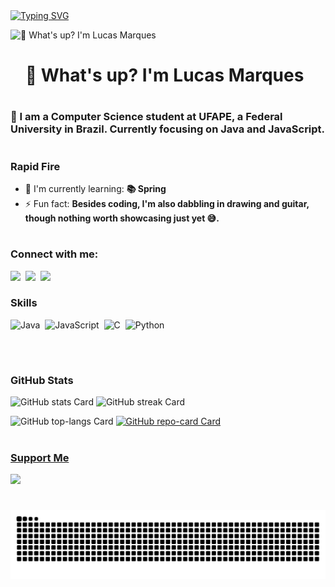 <div align="left">
  <a href="https://git.io/typing-svg">
    <img src="https://readme-typing-svg.demolab.com?font=Fira+Code&weight=500&pause=1000&color=9B0000&center=true&vCenter=true&width=435&lines=*%3A%EF%BD%A5%EF%BE%9F%E2%9C%A7+Hello+there+%CB%99%E1%B5%95%CB%99+%E2%9C%A7%EF%BD%A5%EF%BE%9F%3A*" alt="Typing SVG">
  </a>
</div>

![👋 What's up? I'm Lucas Marques](https://user-images.githubusercontent.com/74038190/212259366-1e33063f-1384-459b-9ea5-8ee5e25b63dc.jpg)

<div id="toc">
  <ul align="left" style="list-style: none">
    <summary>
      <h1>
        👋 What's up? I'm Lucas Marques
      </h1>
    </summary>
  </ul>
</div>

#

 **<h3 align="left">🚀 I am a Computer Science student at UFAPE, a Federal University in Brazil. Currently focusing on Java and JavaScript.</h3>**

#

**<h3 align="left">Rapid Fire</h3>**

- 🌱 I'm currently learning: **📚 Spring**
- ⚡ Fun fact: **Besides coding, I'm also dabbling in drawing and guitar, though nothing worth showcasing just yet 😅.**

#

<img align="right" alt="" height="190px" src="https://user-images.githubusercontent.com/74038190/225813708-98b745f2-7d22-48cf-9150-083f1b00d6c9.gif">

**<h3 align="left">Connect with me:</h3>** 
<p align="left"><a href="https://www.linkedin.com/in/marquesdiff/" target="_blank"><img src="https://img.shields.io/badge/LinkedIn-0077B5?style=flat&logo=linkedin&logoColor=white" height="28" style="margin-right: 4px"></a> <a href="https://www.instagram.com/marquesdiff/" target="_blank"><img src="https://img.shields.io/badge/Instagram-E4405F?style=flat&logo=instagram&logoColor=white" height="28" style="margin-right: 4px"></a> <a href="mailto:lucas.marquesv@ufape.edu.br" target="_blank"><img src="https://img.shields.io/badge/Gmail-D14836?style=flat&logo=gmail&logoColor=white" height="28" style="margin-right: 4px"></a></p>

 **<h3 align="left">Skills</h3>**

<div style="display: flex; flex-wrap: wrap; gap: 4px; justify-content: left;"><img src="https://cdn.jsdelivr.net/gh/devicons/devicon@latest/icons/java/java-original-wordmark.svg" height="48" alt="Java" style="margin-right: 4px"> <img src="https://cdn.simpleicons.org/javascript/F7DF1E" height="48" alt="JavaScript" style="margin-right: 4px"> <img src="https://skillicons.dev/icons?i=c" height="48" alt="C" style="margin-right: 4px"> <img src="https://cdn.jsdelivr.net/gh/devicons/devicon/icons/python/python-original.svg" height="48" alt="Python" style="margin-right: 4px"></div>

#

 **<h3 align="left">GitHub Stats</h3>**

<p align="left">
  <img width="48%" src="https://github-readme-stats.vercel.app/api?username=marquesdiff&theme=shadow_red&hide_title=false&hide_rank=false&show_icons=true&include_all_commits=false&count_private=true&line_height=23&title_color=ffffff&disable_animations=false&text_bold=false&show=&bg_color=35%2Cc00f00%2Caa8695%2Caf0f00&icon_color=ffffff&text_color=ffffff&border_radius=7" alt="GitHub stats Card" />
  <img width="48%" src="https://streak-stats.demolab.com/?user=marquesdiff&theme=shadow-red&hide_border=false&date_format=M+j%5B%2C+Y%5D&mode=daily&hide_total_contributions=false&hide_current_streak=false&hide_longest_streak=false&card_height=200&background=35%2Cc00f00%2Caa8695%2Caf0f00&ring=ffffff&stroke=ffffff&fire=ffffff&currStreakNum=ffffff&sideNums=ffffff&currStreakLabel=ffffff&sideLabels=ffffff&dates=ffffff&excludeDaysLabel=ffffff&border_radius=8" alt="GitHub streak Card" />
</p>

<p align="left">
  <img width="48%" src="https://github-readme-stats.vercel.app/api/top-langs?username=marquesdiff&theme=transparent&hide_title=false&layout=compact&langs_count=6&hide_progress=false&card_width=400&title_color=ffffff&bg_color=35%2Cc00f00%2Caa8695%2Caf0f00&text_color=ffffff&icon_color=ffffff&border_color=00000000&border_radius=9" alt="GitHub top-langs Card" />
  <a href="https://github.com/marquesdiff/Arvore-BST-em-Linguagem-C" target="_blank"><img width="48%" src="https://github-readme-stats.vercel.app/api/pin/?username=marquesdiff&repo=Arvore-BST-em-Linguagem-C&theme=ambient_gradient&cache_seconds=1800&border_radius=7&show_owner=true&bg_color=35%2Cd00f00%2Caa8695%2Caf0f00&hide_border=false&locale=pt-br&title_color=ffffff&text_color=ffffff&icon_color=ffffff&border_color=00000000" alt="GitHub repo-card Card" />
</p>

#

 **<h3 align="left">Support Me</h3>**

<p align="left"><a href="https://ko-fi.com/marquesdiff" target="_blank"><img src="https://img.shields.io/badge/Ko--fi-343B45?style=flat&logo=kofi&logoColor=Black" height="36" style="margin-right: 4px"></a></p>

#

<picture align="center">
  <source media="(prefers-color-scheme: dark)" srcset="https://raw.githubusercontent.com/marquesdiff/marquesdiff/output/github-contribution-grid-snake-dark.svg">
  <source media="(prefers-color-scheme: light)" srcset="https://raw.githubusercontent.com/marquesdiff/marquesdiff/output/github-contribution-grid-snake-dark.svg">
  <img align="center" alt="github contribution grid snake animation" src="https://raw.githubusercontent.com/marquesdiff/marquesdiff/output/github-contribution-grid-snake.svg">
</picture>
